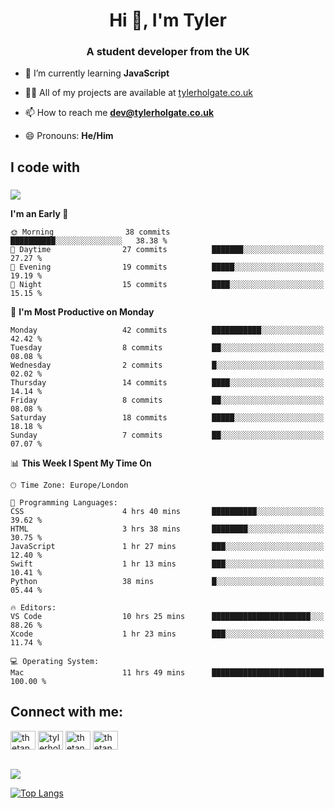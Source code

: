 <h1 align="center">Hi 👋, I'm Tyler</h1>
<h3 align="center">A student developer from the UK</h3>

- 🌱 I’m currently learning **JavaScript**

- 👨‍💻 All of my projects are available at [tylerholgate.co.uk](tylerholgate.co.uk)

- 📫 How to reach me **dev@tylerholgate.co.uk**

- 😄 Pronouns: **He/Him**

<h2 align="left">I code with</h2>

###

<p align="left">
  <a href="https://skillicons.dev">
    <img src="https://skillicons.dev/icons?i=swift,html,css,py,vscode,apple" />
  </a>
</p>

<!--START_SECTION:waka-->
**I'm an Early 🐤** 

```text
🌞 Morning                38 commits          ██████████░░░░░░░░░░░░░░░   38.38 % 
🌆 Daytime                27 commits          ███████░░░░░░░░░░░░░░░░░░   27.27 % 
🌃 Evening                19 commits          █████░░░░░░░░░░░░░░░░░░░░   19.19 % 
🌙 Night                  15 commits          ████░░░░░░░░░░░░░░░░░░░░░   15.15 % 
```
📅 **I'm Most Productive on Monday** 

```text
Monday                   42 commits          ███████████░░░░░░░░░░░░░░   42.42 % 
Tuesday                  8 commits           ██░░░░░░░░░░░░░░░░░░░░░░░   08.08 % 
Wednesday                2 commits           █░░░░░░░░░░░░░░░░░░░░░░░░   02.02 % 
Thursday                 14 commits          ████░░░░░░░░░░░░░░░░░░░░░   14.14 % 
Friday                   8 commits           ██░░░░░░░░░░░░░░░░░░░░░░░   08.08 % 
Saturday                 18 commits          █████░░░░░░░░░░░░░░░░░░░░   18.18 % 
Sunday                   7 commits           ██░░░░░░░░░░░░░░░░░░░░░░░   07.07 % 
```


📊 **This Week I Spent My Time On** 

```text
🕑︎ Time Zone: Europe/London

💬 Programming Languages: 
CSS                      4 hrs 40 mins       ██████████░░░░░░░░░░░░░░░   39.62 % 
HTML                     3 hrs 38 mins       ████████░░░░░░░░░░░░░░░░░   30.75 % 
JavaScript               1 hr 27 mins        ███░░░░░░░░░░░░░░░░░░░░░░   12.40 % 
Swift                    1 hr 13 mins        ███░░░░░░░░░░░░░░░░░░░░░░   10.41 % 
Python                   38 mins             █░░░░░░░░░░░░░░░░░░░░░░░░   05.44 % 

🔥 Editors: 
VS Code                  10 hrs 25 mins      ██████████████████████░░░   88.26 % 
Xcode                    1 hr 23 mins        ███░░░░░░░░░░░░░░░░░░░░░░   11.74 % 

💻 Operating System: 
Mac                      11 hrs 49 mins      █████████████████████████   100.00 % 
```


<!--END_SECTION:waka-->

<h2 align="left">Connect with me:</h3>
<p align="left">
<a href="https://twitter.com/thetankty" target="blank"><img align="center" src="https://raw.githubusercontent.com/rahuldkjain/github-profile-readme-generator/master/src/images/icons/Social/twitter.svg" alt="thetankty" height="30" width="40" /></a>
<a href="https://linkedin.com/in/tyler-holgate" target="blank"><img align="center" src="https://raw.githubusercontent.com/rahuldkjain/github-profile-readme-generator/master/src/images/icons/Social/linked-in-alt.svg" alt="tylerholgate" height="30" width="40" /></a>
<a href="https://instagram.com/thetankty" target="blank"><img align="center" src="https://raw.githubusercontent.com/rahuldkjain/github-profile-readme-generator/master/src/images/icons/Social/instagram.svg" alt="thetankty" height="30" width="40" /></a>
<a href="https://www.youtube.com/@thetankty" target="blank"><img align="center" src="https://raw.githubusercontent.com/rahuldkjain/github-profile-readme-generator/master/src/images/icons/Social/youtube.svg" alt="thetankty" height="30" width="40" /></a>
</p>

<br clear="both">

<!-- <div align="center">
  <a href="https://open.spotify.com/user/tyholgate16">
    <img src="https://spotify-recently-played-readme.vercel.app/api?user=tyholgate16&count=1&unique=true" alt="Spotify recently played"  />
  </a>
</div>
-->

<div align="left">
  <a href= "https://spotify-github-profile.vercel.app/api/view.svg?uid=tyholgate16&redirect=true">
    <img src="https://spotify-github-profile.vercel.app/api/view.svg?uid=tyholgate16&cover_image=true&theme=natemoo-re&show_offline=true&background_color=5900ff&interchange=false&bar_color=8000ff&bar_color_cover=false" />
  </a>
  
   <a href="#">![Top Langs](https://github-readme-stats.vercel.app/api/top-langs/?username=thetankty&layout=compact&theme=midnight-purple&count_private=true&hide_border=true)</a>
</div>

###


